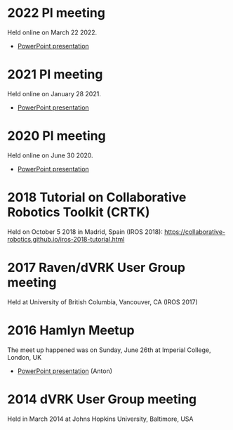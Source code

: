 # 2022 PI meeting

Held online on March 22 2022.

* [PowerPoint presentation](https://dvrk.lcsr.jhu.edu/downloads/presentations/dVRK-Update-March-2022.pptx)

# 2021 PI meeting

Held online on January 28 2021.

* [PowerPoint presentation](https://dvrk.lcsr.jhu.edu/downloads/presentations/dVRK_2.0_2021_01.pptx)

# 2020 PI meeting

Held online on June 30 2020.

* [PowerPoint presentation](https://dvrk.lcsr.jhu.edu/downloads/presentations//dVRK_2.0_2020_06.pptx)

# 2018 Tutorial on Collaborative Robotics Toolkit (CRTK)

Held on October 5 2018 in Madrid, Spain (IROS 2018): https://collaborative-robotics.github.io/iros-2018-tutorial.html

# 2017 Raven/dVRK User Group meeting

Held at University of British Columbia, Vancouver, CA (IROS 2017)

# 2016 Hamlyn Meetup

The meet up happened was on Sunday, June 26th at Imperial College, London, UK

* [PowerPoint presentation](https://dvrk.lcsr.jhu.edu/downloads/presentations/dVRK-Hamlyn-2016-user-meetup-no-video.pptx) (Anton)

# 2014 dVRK User Group meeting

Held in March 2014 at Johns Hopkins University, Baltimore, USA


